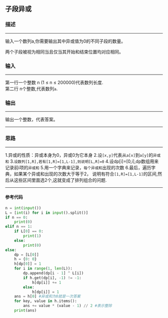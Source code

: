 ## 子段异或
### 描述

* * *

输入一个数列a,你需要输出其中异或值为0的不同子段的数量。

两个子段被视为相同当且仅当其开始和结束位置均对应相同。

### 输入

* * *
第一行一个整数 n (1 $\leq$ n $\leq$ 200000)代表数列长度.  
第二行 n个整数,代表数列`a`.

### 输出
***
输出一个整数，代表答案。

***
### 思路
***
1.异或的性质：异或本身为0，异或0为它本身
2.设`[x,y]`代表从`a[x]`到`a[y]`的`异或和`
3.`设数列[1,R],若有[1,R]=[1,L-1],则说明[L,R]=0`
4.设dp[i]=[0,i],dp数组用来记录前i项的`异或和`
5.用一个字典来记录，`每个异或和`出现的次数
6.最后，遍历字典，如果某个异或和出现的次数大于等于2，
说明有符合`[1,R]=[1,L-1]`的区间,然后从这些区间里面选2个,这就变成了排列组合的问题.
***


#### 参考代码
```python
n = int(input())
L = [int(i) for i in input().split()]
if n == 0:
    print(0)
elif n == 1:
    if L[0] == 0:
        print(1)
    else:
        print(0)
else:
    dp = [L[0]]
    h = {0: 0}
    h[dp[0]] = 1
    for i in range(1, len(L)):
        dp.append(dp[i - 1] ^ L[i])
        if h.get(dp[i], -1) != -1:
            h[dp[i]] += 1
        else:
            h[dp[i]] = 1
    ans = h[0] #异或和为0就是一次答案
    for key, value in h.items():
        ans += value * (value - 1) // 2 #表示整除
    print(ans)


```
